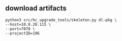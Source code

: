 ## download artifacts

```
python3 src/hc_upgrade_tools/skeleton.py dl-pkg \
--host=10.0.20.115 \
--port=7070 \
--projectID=196
```